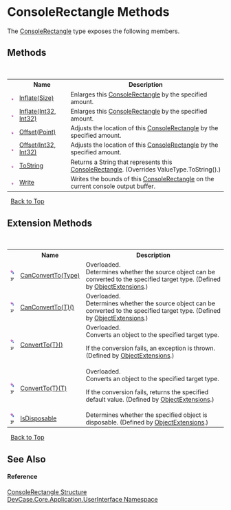 # ConsoleRectangle Methods
 

The <a href="T_DevCase_Core_Application_UserInterface_ConsoleRectangle">ConsoleRectangle</a> type exposes the following members.


## Methods
&nbsp;<table><tr><th></th><th>Name</th><th>Description</th></tr><tr><td>![Public method](media/pubmethod.gif "Public method")</td><td><a href="M_DevCase_Core_Application_UserInterface_ConsoleRectangle_Inflate">Inflate(Size)</a></td><td>
Enlarges this <a href="T_DevCase_Core_Application_UserInterface_ConsoleRectangle">ConsoleRectangle</a> by the specified amount.</td></tr><tr><td>![Public method](media/pubmethod.gif "Public method")</td><td><a href="M_DevCase_Core_Application_UserInterface_ConsoleRectangle_Inflate_1">Inflate(Int32, Int32)</a></td><td>
Enlarges this <a href="T_DevCase_Core_Application_UserInterface_ConsoleRectangle">ConsoleRectangle</a> by the specified amount.</td></tr><tr><td>![Public method](media/pubmethod.gif "Public method")</td><td><a href="M_DevCase_Core_Application_UserInterface_ConsoleRectangle_Offset">Offset(Point)</a></td><td>
Adjusts the location of this <a href="T_DevCase_Core_Application_UserInterface_ConsoleRectangle">ConsoleRectangle</a> by the specified amount.</td></tr><tr><td>![Public method](media/pubmethod.gif "Public method")</td><td><a href="M_DevCase_Core_Application_UserInterface_ConsoleRectangle_Offset_1">Offset(Int32, Int32)</a></td><td>
Adjusts the location of this <a href="T_DevCase_Core_Application_UserInterface_ConsoleRectangle">ConsoleRectangle</a> by the specified amount.</td></tr><tr><td>![Public method](media/pubmethod.gif "Public method")</td><td><a href="M_DevCase_Core_Application_UserInterface_ConsoleRectangle_ToString">ToString</a></td><td>
Returns a String that represents this <a href="T_DevCase_Core_Application_UserInterface_ConsoleRectangle">ConsoleRectangle</a>.
 (Overrides ValueType.ToString().)</td></tr><tr><td>![Public method](media/pubmethod.gif "Public method")</td><td><a href="M_DevCase_Core_Application_UserInterface_ConsoleRectangle_Write">Write</a></td><td>
Writes the bounds of this <a href="T_DevCase_Core_Application_UserInterface_ConsoleRectangle">ConsoleRectangle</a> on the current console output buffer.</td></tr></table>&nbsp;
<a href="#consolerectangle-methods">Back to Top</a>

## Extension Methods
&nbsp;<table><tr><th></th><th>Name</th><th>Description</th></tr><tr><td>![Public Extension Method](media/pubextension.gif "Public Extension Method")![Code example](media/CodeExample.png "Code example")</td><td><a href="M_DevCase_Core_Extensions_Object_ObjectExtensions_CanConvertTo">CanConvertTo(Type)</a></td><td>Overloaded.  
Determines whether the source object can be converted to the specified target type.
 (Defined by <a href="T_DevCase_Core_Extensions_Object_ObjectExtensions">ObjectExtensions</a>.)</td></tr><tr><td>![Public Extension Method](media/pubextension.gif "Public Extension Method")![Code example](media/CodeExample.png "Code example")</td><td><a href="M_DevCase_Core_Extensions_Object_ObjectExtensions_CanConvertTo__1">CanConvertTo(T)()</a></td><td>Overloaded.  
Determines whether the source object can be converted to the specified target type.
 (Defined by <a href="T_DevCase_Core_Extensions_Object_ObjectExtensions">ObjectExtensions</a>.)</td></tr><tr><td>![Public Extension Method](media/pubextension.gif "Public Extension Method")![Code example](media/CodeExample.png "Code example")</td><td><a href="M_DevCase_Core_Extensions_Object_ObjectExtensions_ConvertTo__1">ConvertTo(T)()</a></td><td>Overloaded.  
Converts an object to the specified target type. 

 If the conversion fails, an exception is thrown.
 (Defined by <a href="T_DevCase_Core_Extensions_Object_ObjectExtensions">ObjectExtensions</a>.)</td></tr><tr><td>![Public Extension Method](media/pubextension.gif "Public Extension Method")![Code example](media/CodeExample.png "Code example")</td><td><a href="M_DevCase_Core_Extensions_Object_ObjectExtensions_ConvertTo__1_1">ConvertTo(T)(T)</a></td><td>Overloaded.  
Converts an object to the specified target type. 

 If the conversion fails, returns the specified default value.
 (Defined by <a href="T_DevCase_Core_Extensions_Object_ObjectExtensions">ObjectExtensions</a>.)</td></tr><tr><td>![Public Extension Method](media/pubextension.gif "Public Extension Method")![Code example](media/CodeExample.png "Code example")</td><td><a href="M_DevCase_Core_Extensions_Object_ObjectExtensions_IsDisposable">IsDisposable</a></td><td>
Determines whether the specified object is disposable.
 (Defined by <a href="T_DevCase_Core_Extensions_Object_ObjectExtensions">ObjectExtensions</a>.)</td></tr></table>&nbsp;
<a href="#consolerectangle-methods">Back to Top</a>

## See Also


#### Reference
<a href="T_DevCase_Core_Application_UserInterface_ConsoleRectangle">ConsoleRectangle Structure</a><br /><a href="N_DevCase_Core_Application_UserInterface">DevCase.Core.Application.UserInterface Namespace</a><br />